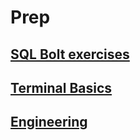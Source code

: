 # Prep

## [SQL Bolt exercises](SQL.md)
## [Terminal Basics](terminal.md)
## [Engineering](prep_engineering.md)